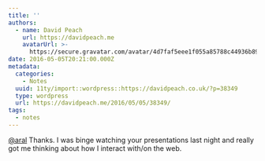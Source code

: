 ```yaml
---
title: ''
authors:
  - name: David Peach
    url: https://davidpeach.me
    avatarUrl: >-
      https://secure.gravatar.com/avatar/4d7faf5eee1f055a85788c44936b8995eaab6dfb004e7854ec747ccb272e91ee?s=96&d=mm&r=g
date: 2016-05-05T20:21:00.000Z
metadata:
  categories:
    - Notes
  uuid: 11ty/import::wordpress::https://davidpeach.co.uk/?p=38349
  type: wordpress
  url: https://davidpeach.me/2016/05/05/38349/
tags:
  - notes
---
```

[@aral](https://twitter.com/aral) Thanks. I was binge watching your presentations last night and really got me thinking about how I interact with/on the web.